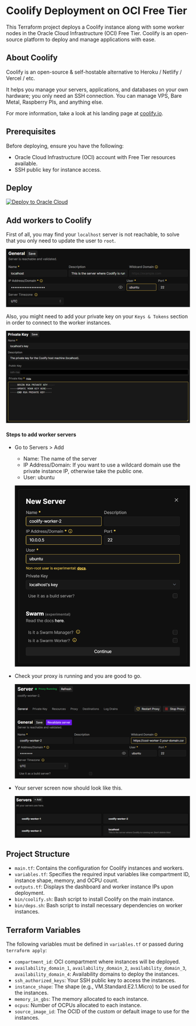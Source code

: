 # Coolify Deployment on OCI Free Tier

This Terraform project deploys a Coolify instance along with some worker nodes in the Oracle Cloud Infrastructure (OCI) Free Tier. Coolify is an open-source platform to deploy and manage applications with ease.

## About Coolify
Coolify is an open-source & self-hostable alternative to Heroku / Netlify / Vercel / etc.

It helps you manage your servers, applications, and databases on your own hardware; you only need an SSH connection. You can manage VPS, Bare Metal, Raspberry PIs, and anything else.

For more information, take a look at his landing page at [coolify.io](https://coolify.io).

## Prerequisites

Before deploying, ensure you have the following:
- Oracle Cloud Infrastructure (OCI) account with Free Tier resources available.
- SSH public key for instance access.

## Deploy

[![Deploy to Oracle Cloud](https://oci-resourcemanager-plugin.plugins.oci.oraclecloud.com/latest/deploy-to-oracle-cloud.svg)](https://cloud.oracle.com/resourcemanager/stacks/create?zipUrl=https://github.com/statickidz/coolify-oci-free/archive/refs/heads/main.zip)

## Add workers to Coolify

First of all, you may find your `localhost` server is not reachable, to solve that you only need to update the user to `root`.

![coolify-1](img/image.png)

Also, you might need to add your private key on your `Keys & Tokens` section in order to connect to the worker instances.

![coolify-2](img/image-1.png)

#### Steps to add worker servers
- Go to Servers > Add
    - Name: The name of the server
    - IP Address/Domain: If you want to use a wildcard domain use the private instance IP, otherwise take the public one.
    - User: ubuntu

    ![coolify-3](img/image-4.png)

- Check your proxy is running and you are good to go.

    ![coolify-4](img/image-2.png)

- Your server screen now should look like this.

    ![coolify-5](img/image-3.png)

## Project Structure

- `main.tf`: Contains the configuration for Coolify instances and workers.
- `variables.tf`: Specifies the required input variables like compartment ID, instance shape, memory, and OCPU count.
- `outputs.tf`: Displays the dashboard and worker instance IPs upon deployment.
- `bin/coolify.sh`: Bash script to install Coolify on the main instance.
- `bin/deps.sh`: Bash script to install necessary dependencies on worker instances.

## Terraform Variables

The following variables must be defined in `variables.tf` or passed during `terraform apply`:

- `compartment_id`: OCI compartment where instances will be deployed.
- `availability_domain_1`, `availability_domain_2`, `availability_domain_3`, `availability_domain_4`: Availability domains to deploy the instances.
- `ssh_authorized_keys`: Your SSH public key to access the instances.
- `instance_shape`: The shape (e.g., VM.Standard.E2.1.Micro) to be used for the instances.
- `memory_in_gbs`: The memory allocated to each instance.
- `ocpus`: Number of OCPUs allocated to each instance.
- `source_image_id`: The OCID of the custom or default image to use for the instances.